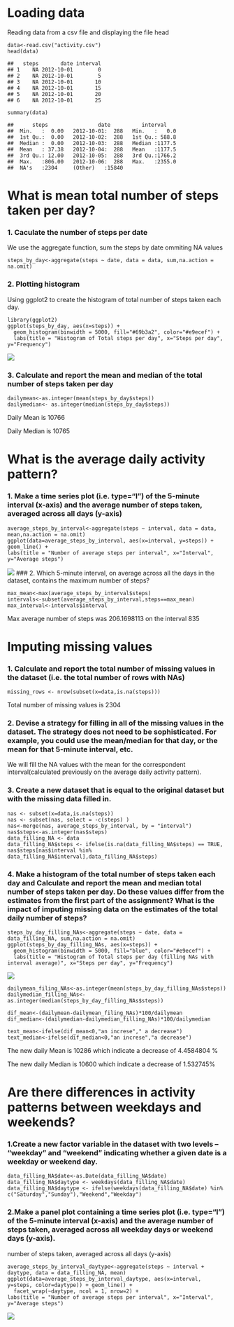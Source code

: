 Loading data
============

Reading data from a csv file and displaying the file head

    data<-read.csv("activity.csv")
    head(data)

    ##   steps       date interval
    ## 1    NA 2012-10-01        0
    ## 2    NA 2012-10-01        5
    ## 3    NA 2012-10-01       10
    ## 4    NA 2012-10-01       15
    ## 5    NA 2012-10-01       20
    ## 6    NA 2012-10-01       25

    summary(data)

    ##      steps                date          interval     
    ##  Min.   :  0.00   2012-10-01:  288   Min.   :   0.0  
    ##  1st Qu.:  0.00   2012-10-02:  288   1st Qu.: 588.8  
    ##  Median :  0.00   2012-10-03:  288   Median :1177.5  
    ##  Mean   : 37.38   2012-10-04:  288   Mean   :1177.5  
    ##  3rd Qu.: 12.00   2012-10-05:  288   3rd Qu.:1766.2  
    ##  Max.   :806.00   2012-10-06:  288   Max.   :2355.0  
    ##  NA's   :2304     (Other)   :15840

What is mean total number of steps taken per day?
=================================================

### 1. Caculate the number of steps per date

We use the aggregate function, sum the steps by date ommiting NA values

    steps_by_day<-aggregate(steps ~ date, data = data, sum,na.action = na.omit)

### 2. Plotting histogram

Using ggplot2 to create the histogram of total number of steps taken
each day.

    library(ggplot2)
    ggplot(steps_by_day, aes(x=steps)) + 
      geom_histogram(binwidth = 5000, fill="#69b3a2", color="#e9ecef") +
      labs(title = "Histogram of Total steps per day", x="Steps per day", y="Frequency")

![](PA1_template_files/figure-markdown_strict/unnamed-chunk-3-1.png)

### 3. Calculate and report the mean and median of the total number of steps taken per day

    dailymean<-as.integer(mean(steps_by_day$steps))
    dailymedian<- as.integer(median(steps_by_day$steps))

Daily Mean is 10766<br>

Daily Median is 10765

What is the average daily activity pattern?
===========================================

### 1. Make a time series plot (i.e. type=“l”) of the 5-minute interval (x-axis) and the average number of steps taken, averaged across all days (y-axis)

    average_steps_by_interval<-aggregate(steps ~ interval, data = data, mean,na.action = na.omit)
    ggplot(data=average_steps_by_interval, aes(x=interval, y=steps)) + geom_line() +
    labs(title = "Number of average steps per interval", x="Interval", y="Average steps") 

![](PA1_template_files/figure-markdown_strict/unnamed-chunk-5-1.png)
\#\#\# 2. Which 5-minute interval, on average across all the days in the
dataset, contains the maximum number of steps?

    max_mean<-max(average_steps_by_interval$steps)
    intervals<-subset(average_steps_by_interval,steps==max_mean)
    max_interval<-intervals$interval

Max average number of steps was 206.1698113 on the interval 835

Imputing missing values
=======================

### 1. Calculate and report the total number of missing values in the dataset (i.e. the total number of rows with NAs)

    missing_rows <- nrow(subset(x=data,is.na(steps)))

Total number of missing values is 2304

### 2. Devise a strategy for filling in all of the missing values in the dataset. The strategy does not need to be sophisticated. For example, you could use the mean/median for that day, or the mean for that 5-minute interval, etc.<br>

We will fill the NA values with the mean for the correspondent
interval(calculated previously on the average daily activity pattern).

### 3. Create a new dataset that is equal to the original dataset but with the missing data filled in.

    nas <- subset(x=data,is.na(steps))
    nas <- subset(nas, select = -c(steps) )
    nas<-merge(nas, average_steps_by_interval, by = "interval")
    nas$steps<-as.integer(nas$steps)
    data_filling_NA <- data
    data_filling_NA$steps <- ifelse(is.na(data_filling_NA$steps) == TRUE, nas$steps[nas$interval %in% data_filling_NA$interval],data_filling_NA$steps) 

### 4. Make a histogram of the total number of steps taken each day and Calculate and report the mean and median total number of steps taken per day. Do these values differ from the estimates from the first part of the assignment? What is the impact of imputing missing data on the estimates of the total daily number of steps?

    steps_by_day_filling_NAs<-aggregate(steps ~ date, data = data_filling_NA, sum,na.action = na.omit)
    ggplot(steps_by_day_filling_NAs, aes(x=steps)) + 
      geom_histogram(binwidth = 5000, fill="blue", color="#e9ecef") +
      labs(title = "Histogram of Total steps per day (filling NAs with interval average)", x="Steps per day", y="Frequency")

![](PA1_template_files/figure-markdown_strict/unnamed-chunk-9-1.png)

    dailymean_filing_NAs<-as.integer(mean(steps_by_day_filling_NAs$steps))
    dailymedian_filling_NAs<- as.integer(median(steps_by_day_filling_NAs$steps))

    dif_mean<-(dailymean-dailymean_filing_NAs)*100/dailymean
    dif_median<-(dailymedian-dailymedian_filling_NAs)*100/dailymedian

    text_mean<-ifelse(dif_mean<0,"an increse"," a decrease")
    text_median<-ifelse(dif_median<0,"an increse","a decrease")

The new daily Mean is 10286 which indicate a decrease of 4.4584804 %<br>

The new daily Median is 10600 which indicate a decrease of 1.532745%

Are there differences in activity patterns between weekdays and weekends?
=========================================================================

### 1.Create a new factor variable in the dataset with two levels – “weekday” and “weekend” indicating whether a given date is a weekday or weekend day.

    data_filling_NA$date<-as.Date(data_filling_NA$date)
    data_filling_NA$daytype <- weekdays(data_filling_NA$date)
    data_filling_NA$daytype <- ifelse(weekdays(data_filling_NA$date) %in% c("Saturday","Sunday"),"Weekend","Weekday")

### 2.Make a panel plot containing a time series plot (i.e. type=“l”) of the 5-minute interval (x-axis) and the average number of steps taken, averaged across all weekday days or weekend days (y-axis).

number of steps taken, averaged across all days (y-axis)

    average_steps_by_interval_daytype<-aggregate(steps ~ interval + daytype, data = data_filling_NA, mean)
    ggplot(data=average_steps_by_interval_daytype, aes(x=interval, y=steps, color=daytype)) + geom_line() +
      facet_wrap(~daytype, ncol = 1, nrow=2) +
    labs(title = "Number of average steps per interval", x="Interval", y="Average steps") 

![](PA1_template_files/figure-markdown_strict/unnamed-chunk-11-1.png)
